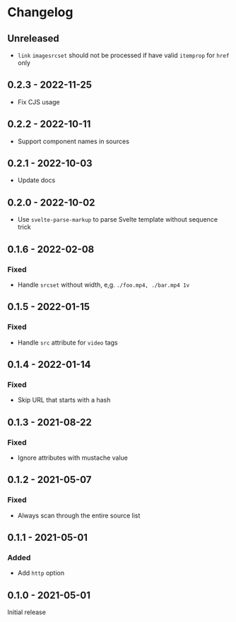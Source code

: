 # Changelog

## Unreleased

- `link` `imagesrcset` should not be processed if have valid `itemprop` for `href` only

## 0.2.3 - 2022-11-25

- Fix CJS usage

## 0.2.2 - 2022-10-11

- Support component names in sources

## 0.2.1 - 2022-10-03

- Update docs

## 0.2.0 - 2022-10-02

- Use `svelte-parse-markup` to parse Svelte template without sequence trick

## 0.1.6 - 2022-02-08

### Fixed

- Handle `srcset` without width, e,g. `./foo.mp4, ./bar.mp4 1v`

## 0.1.5 - 2022-01-15

### Fixed

- Handle `src` attribute for `video` tags

## 0.1.4 - 2022-01-14

### Fixed

- Skip URL that starts with a hash

## 0.1.3 - 2021-08-22

### Fixed

- Ignore attributes with mustache value

## 0.1.2 - 2021-05-07

### Fixed

- Always scan through the entire source list

## 0.1.1 - 2021-05-01

### Added

- Add `http` option

## 0.1.0 - 2021-05-01

Initial release

